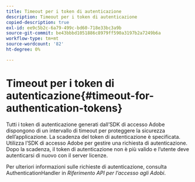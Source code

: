 ```yaml
---
title: Timeout per i token di autenticazione
description: Timeout per i token di autenticazione
copied-description: true
exl-id: ee9c5b2c-6a79-499c-bd60-718e33bc3a9b
source-git-commit: be43bbbd1051886c8979ff590a3197b2a7249b6a
workflow-type: tm+mt
source-wordcount: '82'
ht-degree: 0%

---
```


# Timeout per i token di autenticazione{#timeout-for-authentication-tokens}

Tutti i token di autenticazione generati dall’SDK di accesso Adobe dispongono di un intervallo di timeout per proteggere la sicurezza dell’applicazione. La scadenza del token di autenticazione è specificata. Utilizza l’SDK di accesso Adobe per gestire una richiesta di autenticazione. Dopo la scadenza, il token di autenticazione non è più valido e l’utente deve autenticarsi di nuovo con il server licenze.

Per ulteriori informazioni sulle richieste di autenticazione, consulta AuthenticationHandler in *Riferimento API per l’accesso agli Adobi*.
